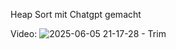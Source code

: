 Heap Sort mit Chatgpt gemacht

Video:
![2025-06-05 21-17-28 - Trim](https://github.com/user-attachments/assets/646c5b66-55b8-4d86-bc6d-65226c03e4dc)
